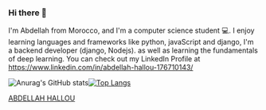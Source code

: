 ### Hi there 👋

I'm Abdellah from Morocco, and I'm a computer science student 💻. I enjoy learning languages and frameworks like python, javaScript and django, I'm a backend developer (django, Nodejs). as well as learning the fundamentals of deep learning. You can check out my LinkedIn Profile at https://www.linkedin.com/in/abdellah-hallou-176710143/

![Anurag's GitHub stats](https://github-readme-stats.vercel.app/api?username=ABDELLAH-Hallou&show_icons=true&theme=algolia&count_private=true&include_all_commits=true)[![Top Langs](https://github-readme-stats.vercel.app/api/top-langs/?username=anuraghazra&langs_count=8&layout=compact&theme=algolia)](https://github.com/anuraghazra/github-readme-stats)

<div class="badge-base LI-profile-badge" data-locale="ar_AE" data-size="medium" data-theme="dark" data-type="VERTICAL" data-vanity="abdellah-hallou" data-version="v1"><a class="badge-base__link LI-simple-link" href="https://ma.linkedin.com/in/abdellah-hallou?trk=profile-badge">ABDELLAH HALLOU</a></div>
              

